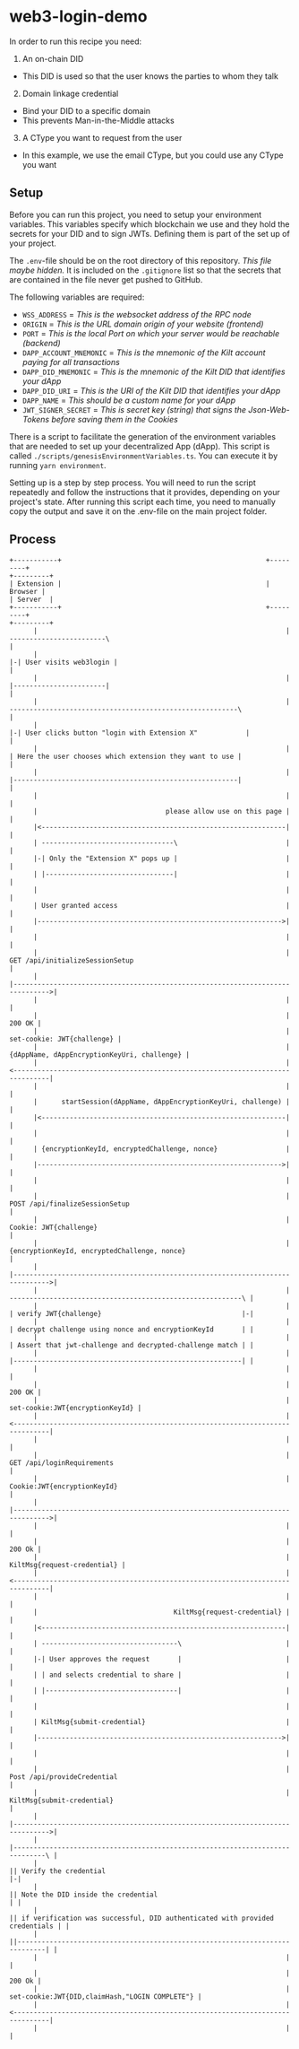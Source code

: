 # web3-login-demo

In order to run this recipe you need:

1. An on-chain DID
  * This DID is used so that the user knows the parties to whom they talk
2. Domain linkage credential
  * Bind your DID to a specific domain
  * This prevents Man-in-the-Middle attacks
3. A CType you want to request from the user
  * In this example, we use the email CType, but you could use any CType you want


## Setup

Before you can run this project, you need to setup your environment variables.
This variables specify which blockchain we use and they hold the secrets for your DID and to sign JWTs.
Defining them is part of the set up of your project.

The `.env`-file should be on the root directory of this repository.
*This file maybe hidden.*
It is included on the `.gitignore` list so that the secrets that are contained in the file never get pushed to GitHub.

The following variables are required:

- `WSS_ADDRESS` = _This is the websocket address of the RPC node_
- `ORIGIN` = _This is the URL domain origin of your website (frontend)_
- `PORT` = _This is the local Port on which your server would be reachable (backend)_
- `DAPP_ACCOUNT_MNEMONIC` = _This is the mnemonic of the Kilt account paying for all transactions_
- `DAPP_DID_MNEMONIC` = _This is the mnemonic of the Kilt DID that identifies your dApp_
- `DAPP_DID_URI` = _This is the URI of the Kilt DID that identifies your dApp_
- `DAPP_NAME` = _This should be a custom name for your dApp_
- `JWT_SIGNER_SECRET` = _This is secret key (string) that signs the Json-Web-Tokens before saving them in the Cookies_

There is a script to facilitate the generation of the environment variables that are needed to set up your decentralized App (dApp).
This script is called `./scripts/genesisEnvironmentVariables.ts`.
You can execute it by running `yarn environment`.

Setting up is a step by step process.
You will need to run the script repeatedly and follow the instructions that it provides, depending on your project's state.
After running this script each time, you need to manually copy the output and save it on the .env-file on the main project folder.

## Process

```
+-----------+                                                   +---------+                                                                      +---------+
| Extension |                                                   | Browser |                                                                      | Server  |
+-----------+                                                   +---------+                                                                      +---------+
      |                                                              | ------------------------\                                                      |
      |                                                              |-| User visits web3login |                                                      |
      |                                                              | |-----------------------|                                                      |
      |                                                              | ---------------------------------------------------------\                     |
      |                                                              |-| User clicks button "login with Extension X"            |                     |
      |                                                              | | Here the user chooses which extension they want to use |                     |
      |                                                              | |--------------------------------------------------------|                     |
      |                                                              |                                                                                |
      |                                please allow use on this page |                                                                                |
      |<-------------------------------------------------------------|                                                                                |
      | ---------------------------------\                           |                                                                                |
      |-| Only the "Extension X" pops up |                           |                                                                                |
      | |--------------------------------|                           |                                                                                |
      |                                                              |                                                                                |
      | User granted access                                          |                                                                                |
      |------------------------------------------------------------->|                                                                                |
      |                                                              |                                                                                |
      |                                                              | GET /api/initializeSessionSetup                                                |
      |                                                              |------------------------------------------------------------------------------->|
      |                                                              |                                                                                |
      |                                                              |                                                                         200 OK |
      |                                                              |                                                     set-cookie: JWT{challenge} |
      |                                                              |                                    {dAppName, dAppEncryptionKeyUri, challenge} |
      |                                                              |<-------------------------------------------------------------------------------|
      |                                                              |                                                                                |
      |      startSession(dAppName, dAppEncryptionKeyUri, challenge) |                                                                                |
      |<-------------------------------------------------------------|                                                                                |
      |                                                              |                                                                                |
      | {encryptionKeyId, encryptedChallenge, nonce}                 |                                                                                |
      |------------------------------------------------------------->|                                                                                |
      |                                                              |                                                                                |
      |                                                              | POST /api/finalizeSessionSetup                                                 |
      |                                                              | Cookie: JWT{challenge}                                                         |
      |                                                              | {encryptionKeyId, encryptedChallenge, nonce}                                   |
      |                                                              |------------------------------------------------------------------------------->|
      |                                                              |                    ----------------------------------------------------------\ |
      |                                                              |                    | verify JWT{challenge}                                   |-|
      |                                                              |                    | decrypt challenge using nonce and encryptionKeyId       | |
      |                                                              |                    | Assert that jwt-challenge and decrypted-challenge match | |
      |                                                              |                    |---------------------------------------------------------| |
      |                                                              |                                                                                |
      |                                                              |                                                                         200 OK |
      |                                                              |                                                set-cookie:JWT{encryptionKeyId} |
      |                                                              |<-------------------------------------------------------------------------------|
      |                                                              |                                                                                |
      |                                                              | GET /api/loginRequirements                                                     |
      |                                                              | Cookie:JWT{encryptionKeyId}                                                    |
      |                                                              |------------------------------------------------------------------------------->|
      |                                                              |                                                                                |
      |                                                              |                                                                         200 Ok |
      |                                                              |                                                    KiltMsg{request-credential} |
      |                                                              |<-------------------------------------------------------------------------------|
      |                                                              |                                                                                |
      |                                  KiltMsg{request-credential} |                                                                                |
      |<-------------------------------------------------------------|                                                                                |
      | ----------------------------------\                          |                                                                                |
      |-| User approves the request       |                          |                                                                                |
      | | and selects credential to share |                          |                                                                                |
      | |---------------------------------|                          |                                                                                |
      |                                                              |                                                                                |
      | KiltMsg{submit-credential}                                   |                                                                                |
      |------------------------------------------------------------->|                                                                                |
      |                                                              |                                                                                |
      |                                                              | Post /api/provideCredential                                                    |
      |                                                              | KiltMsg{submit-credential}                                                     |
      |                                                              |------------------------------------------------------------------------------->|
      |                                                              |------------------------------------------------------------------------------\ |
      |                                                              || Verify the credential                                                       |-|
      |                                                              || Note the DID inside the credential                                          | |
      |                                                              || if verification was successful, DID authenticated with provided credentials | |
      |                                                              ||-----------------------------------------------------------------------------| |
      |                                                              |                                                                                |
      |                                                              |                                                                         200 Ok |
      |                                                              |                                 set-cookie:JWT{DID,claimHash,"LOGIN COMPLETE"} |
      |                                                              |<-------------------------------------------------------------------------------|
      |                                                              |                                                                                |
```
